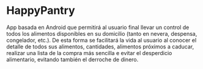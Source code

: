 # HappyPantry

App basada en Android que permitirá al usuario final llevar un control de todos los alimentos disponibles en su domicilio (tanto en nevera, despensa, congelador, etc.). De esta forma se facilitará la vida al usuario al conocer el detalle de todos sus alimentos, cantidades, alimentos próximos a caducar, realizar una lista de la compra más sencilla e evitar el desperdicio alimentario, evitando también el derroche de dinero.
